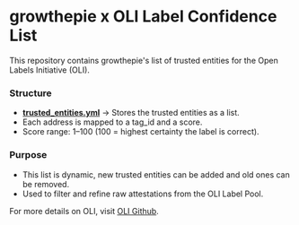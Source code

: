 # growthepie x OLI Label Confidence List  

This repository contains growthepie's list of trusted entities for the Open Labels Initiative (OLI).  

### Structure  
- **[trusted_entities.yml](trusted_entities.yml)** → Stores the trusted entities as a list.  
- Each address is mapped to a tag_id and a score.  
- Score range: 1–100 (100 = highest certainty the label is correct).  

### Purpose  
- This list is dynamic, new trusted entities can be added and old ones can be removed.
- Used to filter and refine raw attestations from the OLI Label Pool.  

For more details on OLI, visit [OLI Github](https://github.com/openlabelsinitiative/OLI).